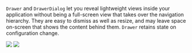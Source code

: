 `Drawer` and `DrawerDialog` let you reveal lightweight views inside your application without being a full-screen view that takes over the navigation hierarchy. They are easy to dismiss as well as resize, and may leave space on-screen that shows the content behind them. `Drawer` retains state on configuration change.

<DisplayToggle onText="Dark" offText="Light" label="Theme Switcher">

<img className="off" src="https://res.cdn.office.net/files/fabric-cdn-prod_20230126.003/fabric-website/images/controls/android/updated/img_drawer_01_light.png?text=LightMode" />
<img className="on" src="https://res.cdn.office.net/files/fabric-cdn-prod_20230126.003/fabric-website/images/controls/android/updated/img_drawer_01_dark.png?text=DarkMode" />

</DisplayToggle>
